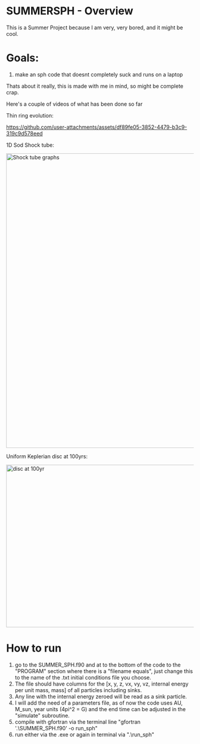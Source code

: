 # SUMMERSPH - Overview

This is a Summer Project because I am very, very bored, and it might be cool.

# Goals:
1. make an sph code that doesnt completely suck and runs on a laptop

Thats about it really, this is made with me in mind, so might be complete crap.



Here's a couple of videos of what has been done so far

Thin ring evolution:

https://github.com/user-attachments/assets/df89fe05-3852-4479-b3c9-319c9d578eed

1D Sod Shock tube:

<img width="989" height="790" alt="Shock tube graphs" src="https://github.com/user-attachments/assets/eebe7309-01da-4f9e-b74c-2f60ed991528" />

Uniform Keplerian disc at 100yrs:

<img width="600" height="436" alt="disc at 100yr" src="https://github.com/user-attachments/assets/d4ac6eba-aede-492f-ab74-125e11c5b9a0" />


# How to run
1. go to the SUMMER_SPH.f90 and at to the bottom of the code to the "PROGRAM" section where there is a "filename equals",
   just change this to the name of the .txt initial conditions file you choose.
2. The file should have columns for the [x, y, z, vx, vy, vz, internal energy per unit mass, mass] of all particles including sinks.
3. Any line with the internal energy zeroed will be read as a sink particle.
4. I will add the need of a parameters file, as of now the code uses AU, M_sun, year units (4pi^2 = G) and the end time can be adjusted in the "simulate" subroutine.
5. compile with gfortran via the terminal line "gfortran '.\SUMMER_SPH.f90' -o run_sph"
6. run either via the .exe or again in terminal via ".\run_sph"

